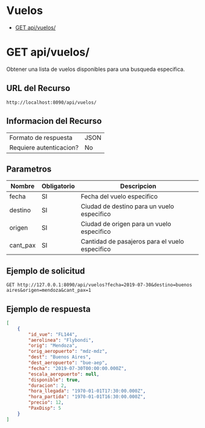 # Vuelos
- [GET api/vuelos/](.basics/Pax-postPax.md)

# GET api/vuelos/
Obtener una lista de vuelos disponibles para una busqueda especifica.

## URL del Recurso
`http://localhost:8090/api/vuelos/`

## Informacion del Recurso
|                         |       |
|-------------------------|-------|
| Formato de respuesta    | JSON  |
| Requiere autenticacion? | No    |

## Parametros
| Nombre   | Obligatorio | Descripcion                                              |
|----------|-------------|----------------------------------------------------------|
| fecha    |     SI      |Fecha del vuelo especifico                                |
| destino  |     SI      |Ciudad de destino para un vuelo especifico                |
| origen   |     SI      |Ciudad de origen para un vuelo especifico                 |
| cant_pax |     SI      |Cantidad de pasajeros para el vuelo especifico            |


## Ejemplo de solicitud

`GET http://127.0.0.1:8090/api/vuelos?fecha=2019-07-30&destino=buenos aires&origen=mendoza&cant_pax=1`

## Ejemplo de respuesta
```JSON
[
    {
        "id_vue": "FL144",
        "aerolinea": "Flybondi",
        "orig": "Mendoza",
        "orig_aeropuerto": "mdz-mdz",
        "dest": "Buenos Aires",
        "dest_aeropuerto": "bue-aep",
        "fecha": "2019-07-30T00:00:00.000Z",
        "escala_aeropuerto": null,
        "disponible": true,
        "duracion": 2,
        "hora_llegada": "1970-01-01T17:30:00.000Z",
        "hora_partida": "1970-01-01T16:30:00.000Z",
        "precio": 12,
        "PaxDisp": 5
    }
]
```

